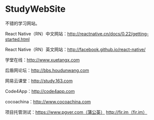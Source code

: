 # StudyWebSite		
不错的学习网站。	

React Native（RN）中文网站：http://reactnative.cn/docs/0.22/getting-started.html

React Native（RN）英文网站：http://facebook.github.io/react-native/

学堂在线：http://www.xuetangx.com

后盾网论坛：http://bbs.houdunwang.com

网易云课堂：http://study.163.com

Code4App：http://code4app.com

cocoachina：http://www.cocoachina.com

项目托管测试：https://www.pgyer.com（蒲公英）  http://fir.im（fir.im）
